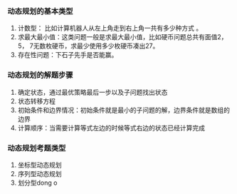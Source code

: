 ### 动态规划的基本类型
1. 计数型： 比如计算机器人从左上角走到右上角一共有多少种方式 。
2. 求最大最小值：这类问题一般是求最大最小值，比如硬币问题总共有面值2，5， 7无数枚硬币，求最少使用多少枚硬币凑出27。
3. 存在性问题：下石子先手是否能赢。
### 动态规划的解题步骤
1.  确定状态，通过最优策略最后一步以及子问题找出状态
2.  状态转移方程 
3. 初始条件和边界情况：初始条件就是最小的子问题的解，边界条件就是数组的边界
4. 计算顺序：当需要计算等式左边的时候等式右边的状态已经计算完成
### 动态规划考题类型
1. 坐标型动态规划
2. 序列型动态规划
3. 划分型dong o
 

<!--stackedit_data:
eyJoaXN0b3J5IjpbMTgxODI1MTE0NCwtNDI2NjExMjgzLC0yMT
I5Njc2NjY5LC04Njk0MDQzMDAsLTE1NTM5MjA0ODEsLTI0Nzg1
MTE5MCwtMTEzOTQ3ODQ5MywxNjk4MDI0OTAzLC05MzIyODI0Nz
gsLTE2Nzk2NzkyODFdfQ==
-->